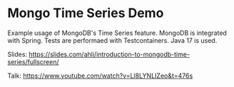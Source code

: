 # Mongo Time Series Demo
Example usage of MongoDB's Time Series feature.
MongoDB is integrated with Spring.
Tests are performaed with Testcontainers.
Java 17 is used.

Slides: https://slides.com/ahli/introduction-to-mongodb-time-series/fullscreen/

Talk: https://www.youtube.com/watch?v=Ll8LYNLIZeo&t=476s
